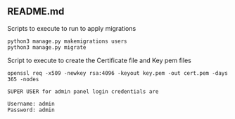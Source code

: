 ## README.md

Scripts to execute to run to apply migrations

```
python3 manage.py makemigrations users
python3 manage.py migrate
```

Script to execute to create the Certificate file and Key pem files

```
openssl req -x509 -newkey rsa:4096 -keyout key.pem -out cert.pem -days 365 -nodes
```

```
SUPER USER for admin panel login credentials are

Username: admin
Password: admin
```
